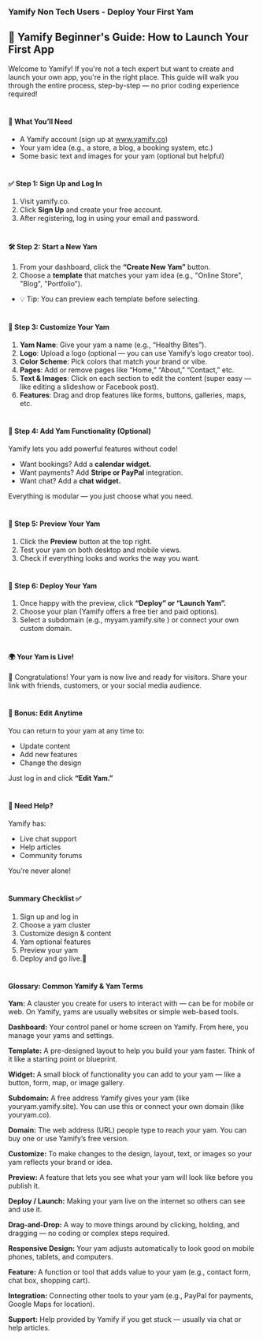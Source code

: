 ### Yamify Non Tech Users - Deploy Your First Yam

## 🌟 Yamify Beginner's Guide: How to Launch Your First App

Welcome to Yamify! If you're not a tech expert but want to create and launch your own app, you're in the right place. This guide will walk you through the entire process, step-by-step — no prior coding experience required!
#

#### 🧰 What You’ll Need

- A Yamify account (sign up at www.yamify.co)
- Your yam idea (e.g., a store, a blog, a booking system, etc.)
- Some basic text and images for your yam (optional but helpful)
#

#### ✅ Step 1: Sign Up and Log In

1. Visit yamify.co.
2. Click **Sign Up** and create your free account.
3. After registering, log in using your email and password.
#

#### 🛠️ Step 2: Start a New Yam

1. From your dashboard, click the **“Create New Yam”** button.
2. Choose a **template** that matches your yam idea (e.g., "Online Store", "Blog", "Portfolio").
- 💡 Tip: You can preview each template before selecting.
#

#### 🎨 Step 3: Customize Your Yam

1. **Yam Name**: Give your yam a name (e.g., “Healthy Bites”).
2. **Logo**: Upload a logo (optional — you can use Yamify’s logo creator too).
3. **Color Scheme**: Pick colors that match your brand or vibe.
4. **Pages**: Add or remove pages like “Home,” “About,” “Contact,” etc.
5. **Text & Images**: Click on each section to edit the content (super easy — like editing a slideshow or Facebook post).
6. **Features**: Drag and drop features like forms, buttons, galleries, maps, etc.
#

#### 🔌 Step 4: Add Yam Functionality (Optional)

Yamify lets you add powerful features without code!

- Want bookings? Add a **calendar widget.**
- Want payments? Add **Stripe or PayPal** integration.
- Want chat? Add a **chat widget.**

Everything is modular — you just choose what you need.
#

#### 🧪 Step 5: Preview Your Yam

1. Click the **Preview** button at the top right.
2. Test your yam on both desktop and mobile views.
3. Check if everything looks and works the way you want.
#

#### 🚀 Step 6: Deploy Your Yam

1. Once happy with the preview, click **“Deploy” or “Launch Yam”.**
2. Choose your plan (Yamify offers a free tier and paid options).
3. Select a subdomain (e.g., myyam.yamify.site ) or connect your own custom domain.
#

#### 🌍 Your Yam is Live!

🎉 Congratulations! Your yam is now live and ready for visitors. Share your link with friends, customers, or your social media audience.
#

#### 🔄 Bonus: Edit Anytime

You can return to your yam at any time to:

- Update content
- Add new features
- Change the design

Just log in and click **“Edit Yam.”**
#

#### 🙋 Need Help?

Yamify has:
- Live chat support
- Help articles
- Community forums

You’re never alone!
#

#### Summary Checklist ✅

1. Sign up and log in
2. Choose a yam cluster
3. Customize design & content
4. Yam optional features 
5. Preview your yam
6. Deploy and go live.📘 
#

#### Glossary: Common Yamify & Yam Terms

**Yam:**
A clauster you create for users to interact with — can be for mobile or web. On Yamify, yams are usually websites or simple web-based tools.

**Dashboard:**
Your control panel or home screen on Yamify. From here, you manage your yams and settings.

**Template:**
A pre-designed layout to help you build your yam faster. Think of it like a starting point or blueprint.

**Widget:**
A small block of functionality you can add to your yam — like a button, form, map, or image gallery.

**Subdomain:**
A free address Yamify gives your yam (like youryam.yamify.site). You can use this or connect your own domain (like youryam.co).

**Domain:**
The web address (URL) people type to reach your yam. You can buy one or use Yamify’s free version.

**Customize:**
To make changes to the design, layout, text, or images so your yam reflects your brand or idea.

**Preview:**
A feature that lets you see what your yam will look like before you publish it.

**Deploy / Launch:**
Making your yam live on the internet so others can see and use it.

**Drag-and-Drop:**
A way to move things around by clicking, holding, and dragging — no coding or complex steps required.

**Responsive Design:**
Your yam adjusts automatically to look good on mobile phones, tablets, and computers.

**Feature:**
A function or tool that adds value to your yam (e.g., contact form, chat box, shopping cart).

**Integration:**
Connecting other tools to your yam (e.g., PayPal for payments, Google Maps for location).

**Support:**
Help provided by Yamify if you get stuck — usually via chat or help articles.


